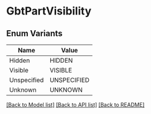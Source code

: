 # GbtPartVisibility

## Enum Variants

| Name | Value |
|---- | -----|
| Hidden | HIDDEN |
| Visible | VISIBLE |
| Unspecified | UNSPECIFIED |
| Unknown | UNKNOWN |


[[Back to Model list]](../README.md#documentation-for-models) [[Back to API list]](../README.md#documentation-for-api-endpoints) [[Back to README]](../README.md)


